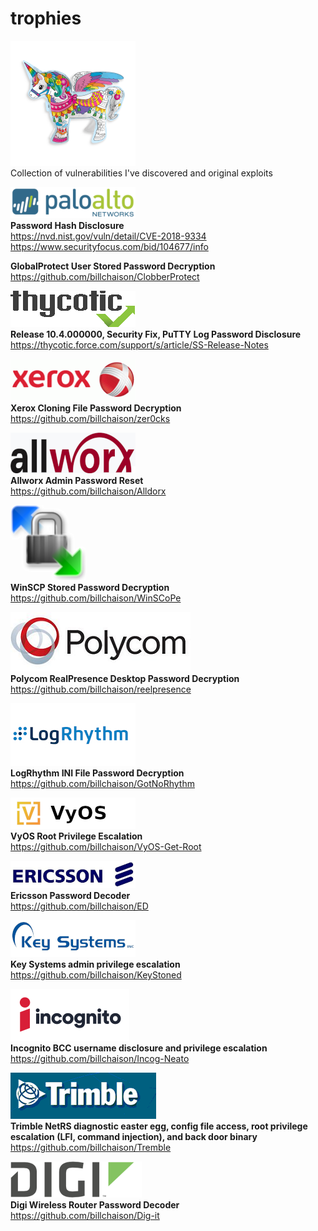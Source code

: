 # trophies
![alt text](mu.png)<br />
Collection of vulnerabilities I've discovered and original exploits

![alt text](pan.png)<br />
**Password Hash Disclosure**<br />
https://nvd.nist.gov/vuln/detail/CVE-2018-9334<br />
https://www.securityfocus.com/bid/104677/info<br />

**GlobalProtect User Stored Password Decryption**<br />
https://github.com/billchaison/ClobberProtect

![alt text](thy.png)<br />
**Release 10.4.000000, Security Fix, PuTTY Log Password Disclosure**<br />
https://thycotic.force.com/support/s/article/SS-Release-Notes

![alt text](xrx.png)<br />
**Xerox Cloning File Password Decryption**<br />
https://github.com/billchaison/zer0cks

![alt text](awx.png)<br />
**Allworx Admin Password Reset**<br />
https://github.com/billchaison/Alldorx

![alt text](wscp.png)<br />
**WinSCP Stored Password Decryption**<br />
https://github.com/billchaison/WinSCoPe

![alt text](pc.png)<br />
**Polycom RealPresence Desktop Password Decryption**<br />
https://github.com/billchaison/reelpresence

![alt text](lr.jpg)<br />
**LogRhythm INI File Password Decryption**<br />
https://github.com/billchaison/GotNoRhythm

![alt text](vyos.png)<br />
**VyOS Root Privilege Escalation**<br />
https://github.com/billchaison/VyOS-Get-Root

![alt text](er.png)<br />
**Ericsson Password Decoder**<br />
https://github.com/billchaison/ED

![alt text](ks.png)<br />
**Key Systems admin privilege escalation**<br />
https://github.com/billchaison/KeyStoned

![alt text](incog.png)<br />
**Incognito BCC username disclosure and privilege escalation**<br />
https://github.com/billchaison/Incog-Neato

![alt text](tlogo.png)<br />
**Trimble NetRS diagnostic easter egg, config file access, root privilege escalation (LFI, command injection), and back door binary**<br />
https://github.com/billchaison/Tremble

![alt text](digi00.png)<br />
**Digi Wireless Router Password Decoder**<br />
https://github.com/billchaison/Dig-it
